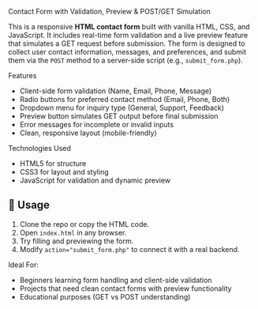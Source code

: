 Contact Form with Validation, Preview & POST/GET Simulation

This is a responsive **HTML contact form** built with vanilla HTML, CSS, and JavaScript. It includes real-time form validation and a live preview feature that simulates a GET request before submission. The form is designed to collect user contact information, messages, and preferences, and submit them via the `POST` method to a server-side script (e.g., `submit_form.php`).

Features
- Client-side form validation (Name, Email, Phone, Message)
- Radio buttons for preferred contact method (Email, Phone, Both)
- Dropdown menu for inquiry type (General, Support, Feedback)
- Preview button simulates GET output before final submission
- Error messages for incomplete or invalid inputs
- Clean, responsive layout (mobile-friendly)

Technologies Used
- HTML5 for structure  
- CSS3 for layout and styling  
- JavaScript for validation and dynamic preview  

## 📂 Usage
1. Clone the repo or copy the HTML code.
2. Open `index.html` in any browser.
3. Try filling and previewing the form.
4. Modify `action="submit_form.php"` to connect it with a real backend.

Ideal For:
- Beginners learning form handling and client-side validation
- Projects that need clean contact forms with preview functionality
- Educational purposes (GET vs POST understanding)
